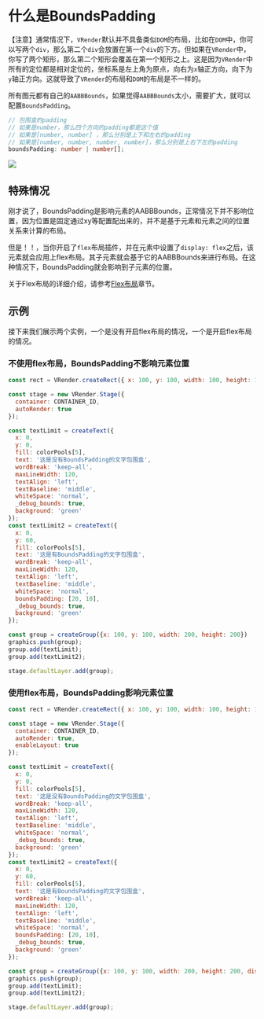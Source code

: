 # 什么是BoundsPadding

【注意】通常情况下，`VRender`默认并不具备类似`DOM`的布局，比如在`DOM`中，你可以写两个`div`，那么第二个`div`会放置在第一个`div`的下方。但如果在`VRender`中，你写了两个矩形，那么第二个矩形会覆盖在第一个矩形之上。这是因为`VRender`中所有的定位都是相对定位的，坐标系是左上角为原点，向右为`x`轴正方向，向下为`y`轴正方向。这就导致了`VRender`的布局和`DOM`的布局是不一样的。

所有图元都有自己的`AABBBounds`，如果觉得`AABBBounds`太小，需要扩大，就可以配置`BoundsPadding`。

```ts
// 包围盒的padding
// 如果是number，那么四个方向的padding都是这个值
// 如果是[number, number] ，那么分别是上下和左右的padding
// 如果是[number, number, number, number]，那么分别是上右下左的padding
boundsPadding: number | number[];
```

![](https://lf9-dp-fe-cms-tos.byteorg.com/obj/bit-cloud/vrender/vrender-faq-boundsPadding1.png)

## 特殊情况

刚才说了，BoundsPadding是影响元素的AABBBounds，正常情况下并不影响位置，因为位置是固定通过xy等配置配出来的，并不是基于元素和元素之间的位置关系来计算的布局。

但是！！，当你开启了`flex`布局插件，并在元素中设置了`display: flex`之后，该元素就会应用上flex布局。其子元素就会基于它的AABBBounds来进行布局。在这种情况下，BoundsPadding就会影响到子元素的位置。

关于Flex布局的详细介绍，请参考[Flex布局](./Flex_Layout)章节。

## 示例

接下来我们展示两个实例，一个是没有开启flex布局的情况，一个是开启flex布局的情况。

### 不使用flex布局，BoundsPadding不影响元素位置

```javascript livedemo template=vrender
const rect = VRender.createRect({ x: 100, y: 100, width: 100, height: 100, fill: 'red' });

const stage = new VRender.Stage({
  container: CONTAINER_ID,
  autoRender: true
});

const textLimit = createText({
  x: 0,
  y: 0,
  fill: colorPools[5],
  text: '这是没有BoundsPadding的文字包围盒',
  wordBreak: 'keep-all',
  maxLineWidth: 120,
  textAlign: 'left',
  textBaseline: 'middle',
  whiteSpace: 'normal',
  _debug_bounds: true,
  background: 'green'
});
const textLimit2 = createText({
  x: 0,
  y: 60,
  fill: colorPools[5],
  text: '这是有BoundsPadding的文字包围盒',
  wordBreak: 'keep-all',
  maxLineWidth: 120,
  textAlign: 'left',
  textBaseline: 'middle',
  whiteSpace: 'normal',
  boundsPadding: [20, 10],
  _debug_bounds: true,
  background: 'green'
});

const group = createGroup({x: 100, y: 100, width: 200, height: 200})
graphics.push(group);
group.add(textLimit);
group.add(textLimit2);

stage.defaultLayer.add(group);
```


### 使用flex布局，BoundsPadding影响元素位置

```javascript livedemo template=vrender
const rect = VRender.createRect({ x: 100, y: 100, width: 100, height: 100, fill: 'red' });

const stage = new VRender.Stage({
  container: CONTAINER_ID,
  autoRender: true,
  enableLayout: true
});

const textLimit = createText({
  x: 0,
  y: 0,
  fill: colorPools[5],
  text: '这是没有BoundsPadding的文字包围盒',
  wordBreak: 'keep-all',
  maxLineWidth: 120,
  textAlign: 'left',
  textBaseline: 'middle',
  whiteSpace: 'normal',
  _debug_bounds: true,
  background: 'green'
});
const textLimit2 = createText({
  x: 0,
  y: 60,
  fill: colorPools[5],
  text: '这是有BoundsPadding的文字包围盒',
  wordBreak: 'keep-all',
  maxLineWidth: 120,
  textAlign: 'left',
  textBaseline: 'middle',
  whiteSpace: 'normal',
  boundsPadding: [20, 10],
  _debug_bounds: true,
  background: 'green'
});

const group = createGroup({x: 100, y: 100, width: 200, height: 200, display: 'flex'})
graphics.push(group);
group.add(textLimit);
group.add(textLimit2);

stage.defaultLayer.add(group);
```
